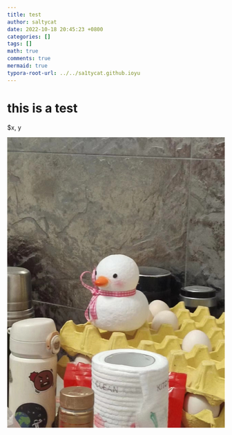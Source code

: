 ```yaml
---
title: test
author: saltycat
date: 2022-10-18 20:45:23 +0800
categories: []
tags: []
math: true
comments: true
mermaid: true
typora-root-url: ../../sa1tycat.github.ioyu
---
```




# this is a test

$x, y

![16641673349112_.pic](/assets/blog_res/2022-10-18-test.assets/16641673349112_.pic.jpg)
